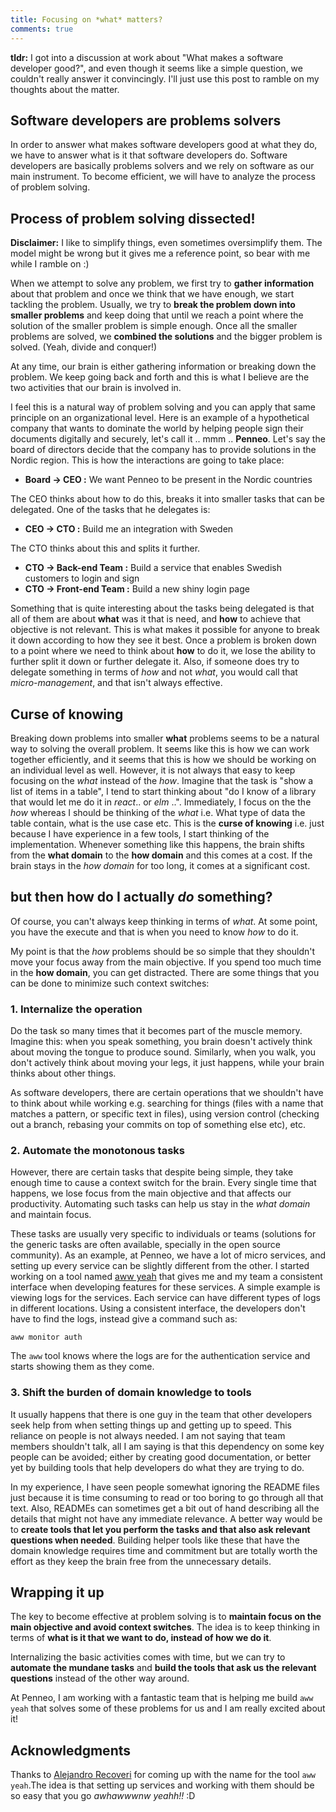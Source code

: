 ```yaml
---
title: Focusing on *what* matters?
comments: true
---
```


**tldr:** I got into a discussion at work about "What makes a software developer
good?", and even though it seems like a simple question, we couldn't really
answer it convincingly. I'll just use this post to ramble on my thoughts about
the matter.

## Software developers are problems solvers
In order to answer what makes software developers good at what they do, we have
to answer what is it that software developers do. Software developers are
basically problems solvers and we rely on software as our main instrument. To become
efficient, we will have to analyze the process of problem solving.

## Process of problem solving dissected!

**Disclaimer:** I like to simplify things, even sometimes oversimplify them. The
model might be wrong but it gives me a reference point, so bear with me while I
ramble on :)

When we attempt to solve any problem, we first try to **gather information** about
that problem and once we think that we have enough, we start tackling the
problem. Usually, we try to **break the problem down into smaller problems** and
keep doing that until we reach a point where the solution of the smaller problem
is simple enough. Once all the smaller problems are solved, we **combined the
solutions** and the bigger problem is solved. (Yeah, divide and conquer!)

At any time, our brain is either gathering information or breaking down the
problem. We keep going back and forth and this is what I believe are the two
activities that our brain is involved in.

I feel this is a natural way of problem solving and you can apply that same
principle on an organizational level. Here is an example of a hypothetical
company that wants to dominate the world by helping people sign their documents
digitally and securely, let's call it .. mmm .. **Penneo**. Let's say the
board of directors decide that the company has to provide solutions in the Nordic
region. This is how the interactions are going to take place:

- **Board -> CEO :** We want Penneo to be present in the Nordic countries

The CEO thinks about how to do this, breaks it into smaller tasks that can be delegated. One of the tasks that he delegates is:

- **CEO -> CTO :** Build me an integration with Sweden

The CTO thinks about this and splits it further.

- **CTO -> Back-end Team  :** Build a service that enables Swedish customers to login and sign
- **CTO -> Front-end Team :** Build a new shiny login page

Something that is quite interesting about the tasks being delegated is that all
of them are about **what** was it that is need, and **how** to achieve that
objective is not relevant. This is what makes it possible for anyone to break it
down according to how they see it best. Once a problem is broken down to a point
where we need to think about **how** to do it, we lose the ability to further
split it down or further delegate it. Also, if someone does try to
delegate something in terms of *how* and not *what*, you would call that
*micro-management*, and that isn't always effective.

## Curse of knowing

Breaking down problems into smaller **what** problems seems to be a natural way
to solving the overall problem. It seems like this is how we can work together
efficiently, and it seems that this is how we should be working on an individual
level as well. However, it is not always that easy to keep focusing on the
*what* instead of the *how*. Imagine that the task is "show a list of items in a
table", I tend to start thinking about "do I know of a library that would let me
do it in *react*.. or *elm* ..". Immediately, I focus on the the *how* whereas I
should be thinking of the *what* i.e. What type of data the table contain, what
is the use case etc. This is the **curse of knowing** i.e. just because I have
experience in a few tools, I start thinking of the implementation. Whenever
something like this happens, the brain shifts from the **what domain** to the
**how domain** and this comes at a cost. If the brain stays in the *how domain*
for too long, it comes at a significant cost.

## but then how do I actually *do* something?

Of course, you can't always keep thinking in terms of *what*. At some point, you
have the execute and that is when you need to know *how* to do it.

My point is that the *how* problems should be so simple that they shouldn't move
your focus away from the main objective. If you spend too much time in the **how
domain**, you can get distracted. There are some things that you can be done to
minimize such context switches:

### 1. Internalize the operation

Do the task so many times that it becomes part of the muscle memory. Imagine
this: when you speak something, you brain doesn't actively think about moving
the tongue to produce sound. Similarly, when you walk, you don't actively think
about moving your legs, it just happens, while your brain thinks about other
things.
  
As software developers, there are certain operations that we shouldn't have to
think about while working e.g. searching for things (files with a name that
matches a pattern, or specific text in files), using version control (checking
out a branch, rebasing your commits on top of something else etc), etc.

### 2. Automate the monotonous tasks

However, there are certain tasks that despite being simple, they take enough
time to cause a context switch for the brain. Every single time that happens, we
lose focus from the main objective and that affects our productivity. Automating
such tasks can help us stay in the *what domain* and maintain focus.

These tasks are usually very specific to individuals or teams (solutions for the
generic tasks are often available, specially in the open source community). As
an example, at Penneo, we have a lot of micro services, and setting up every
service can be slightly different from the other. I started working on a tool
named [aww yeah][aww-yeah] that gives me and my team a consistent interface when
developing features for these services. A simple example is viewing logs for the
services. Each service can have different types of logs in different locations.
Using a consistent interface, the developers don't have to find the logs,
instead give a command such as:

```
aww monitor auth
```

The `aww` tool knows where the logs are for the authentication service and
starts showing them as they come.

### 3. Shift the burden of domain knowledge to tools

It usually happens that there is one guy in the team that other developers seek
help from when setting things up and getting up to speed. This reliance on
people is not always needed. I am not saying that team members shouldn't talk,
all I am saying is that this dependency on some key people can be avoided;
either by creating good documentation, or better yet by building tools that help
developers do what they are trying to do.

In my experience, I have seen people somewhat ignoring the README files just
because it is time consuming to read or too boring to go through all that text.
Also, READMEs can sometimes get a bit out of hand describing all the details
that might not have any immediate relevance. A better way would be to **create
tools that let you perform the tasks and that also ask relevant questions when
needed**. Building helper tools like these that have the domain knowledge
requires time and commitment but are totally worth the effort as they keep
the brain free from the unnecessary details.

## Wrapping it up

The key to become effective at problem solving is to **maintain focus on the
main objective and avoid context switches**. The idea is to keep thinking in
terms of **what is it that we want to do, instead of how we do it**.

Internalizing the basic activities comes with time, but we can try to **automate
the mundane tasks** and **build the tools that ask us the relevant questions**
instead of the other way around.

At Penneo, I am working with a fantastic team that is helping me build `aww
yeah` that solves some of these problems for us and I am really excited about
it!

## Acknowledgments

Thanks to [Alejandro Recoveri][aj] for coming up with the name for the tool `aww
yeah`.The idea is that setting up services and working with them should be so
easy that you go *awhawwwnw yeahh!!* :D

[aww-yeah]: https://github.com/ahmadnazir/aww-yeah
[aj]: https://github.com/axltxl

